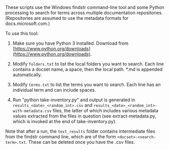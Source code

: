 These scripts use the Windows findstr command-line tool and some Python processing to search for terms across multiple documentation repositories. (Repositories are assumed to use the metadata formats for docs.microsoft.com.)

To use this tool:

1. Make sure you have Python 3 installed. Download from [https://www.python.org/downloads](https://www.python.org/downloads).

2. Modify `folders.txt` to list the local folders you want to search. Each line contains a docset name, a space, then the local path. *.md is appended automatically.

3. Modify `terms.txt` to list the terms you want to search. Each line has an individual term and can include spaces.

4. Run "python take-inventory.py" and output is generated in `results_<date>_<random_int>.csv` and `results_<date>_<random_int>-with-metadata.csv` files, the latter of which includes various metadata values extracted from the files in question (see extract-metadata.py, which is invoked at the end of take-inventory.py).

Note that after a run, the `text_results` folder contains intermediate files from the findstr command line, which are of the form `<docset>-<search-term>.txt`. These can be deleted once you have the .csv files.
